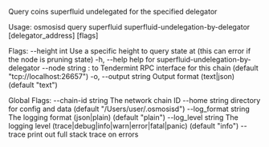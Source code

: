 Query coins superfluid undelegated for the specified delegator

Usage:
  osmosisd query superfluid superfluid-undelegation-by-delegator [delegator_address] [flags]

Flags:
      --height int      Use a specific height to query state at (this can error if the node is pruning state)
  -h, --help            help for superfluid-undelegation-by-delegator
      --node string     <host>:<port> to Tendermint RPC interface for this chain (default "tcp://localhost:26657")
  -o, --output string   Output format (text|json) (default "text")

Global Flags:
      --chain-id string     The network chain ID
      --home string         directory for config and data (default "/Users/user/.osmosisd")
      --log_format string   The logging format (json|plain) (default "plain")
      --log_level string    The logging level (trace|debug|info|warn|error|fatal|panic) (default "info")
      --trace               print out full stack trace on errors
